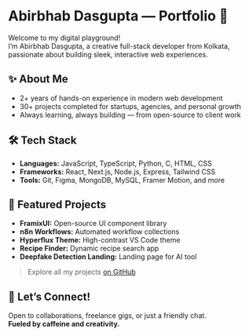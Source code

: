 # Abirbhab Dasgupta — Portfolio 🚀

Welcome to my digital playground!  
I’m Abirbhab Dasgupta, a creative full-stack developer from Kolkata, passionate about building sleek, interactive web experiences.

## ✨ About Me
- 2+ years of hands-on experience in modern web development
- 30+ projects completed for startups, agencies, and personal growth
- Always learning, always building — from open-source to client work

## 🛠️ Tech Stack
- **Languages:** JavaScript, TypeScript, Python, C, HTML, CSS
- **Frameworks:** React, Next.js, Node.js, Express, Tailwind CSS
- **Tools:** Git, Figma, MongoDB, MySQL, Framer Motion, and more

## 🚩 Featured Projects
- **FramixUI:** Open-source UI component library  
- **n8n Workflows:** Automated workflow collections  
- **Hyperflux Theme:** High-contrast VS Code theme  
- **Recipe Finder:** Dynamic recipe search app  
- **Deepfake Detection Landing:** Landing page for AI tool

> Explore all my projects [on GitHub](https://github.com/abirbhab-dasgupta)

## 🤝 Let’s Connect!
Open to collaborations, freelance gigs, or just a friendly chat.  
**Fueled by caffeine and creativity.**
